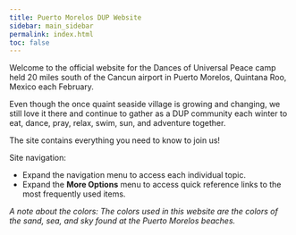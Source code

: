 ```yaml
---
title: Puerto Morelos DUP Website
sidebar: main_sidebar
permalink: index.html
toc: false
---
```


Welcome to the official website for the Dances of Universal Peace camp held 20 miles south of the Cancun airport in Puerto Morelos, Quintana Roo, Mexico each February.

Even though the once quaint seaside village is growing and changing, we still love it there and continue to gather as a DUP community each winter to eat, dance, pray, relax, swim, sun, and adventure together.

The site contains everything you need to know to join us!

Site navigation:
* Expand the navigation menu to access each individual topic.
* Expand the **More Options** menu to access quick reference links to the most frequently used items.

*A note about the colors: The colors used in this website are the colors of the sand, sea, and sky found at the Puerto Morelos beaches.*